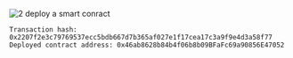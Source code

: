 ![2 deploy a smart conract](https://user-images.githubusercontent.com/72922097/128822062-15aacd8f-dd46-4af3-ac49-fb8420976825.PNG)



	Transaction hash: 0x2207f2e3c79769537ecc5bdb667d7b365af027e1f17cea17c3a9f9e4d3a58f77
	Deployed contract address: 0x46ab8628b84b4f06b8b09BFaFc69a90856E47052
